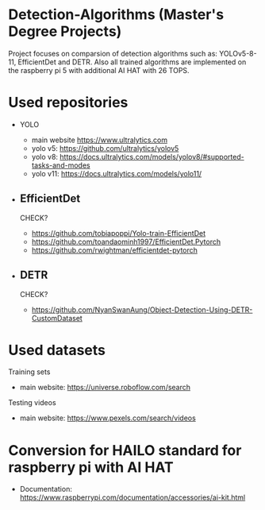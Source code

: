 # Detection-Algorithms (Master's Degree Projects)

Project focuses on comparsion of detection algorithms such as: YOLOv5-8-11, EfficientDet and DETR. 
Also all trained algorithms are implemented on the raspberry pi 5 with additional AI HAT with 26 TOPS.

# Used repositories 
* YOLO
    - main website https://www.ultralytics.com
    - yolo v5: https://github.com/ultralytics/yolov5
    - yolo v8: https://docs.ultralytics.com/models/yolov8/#supported-tasks-and-modes
    - yolo v11: https://docs.ultralytics.com/models/yolo11/
    
* EfficientDet
    - 
    CHECK?
    - https://github.com/tobiapoppi/Yolo-train-EfficientDet
    - https://github.com/toandaominh1997/EfficientDet.Pytorch
    - https://github.com/rwightman/efficientdet-pytorch

* DETR
    - 
    CHECK?
    - https://github.com/NyanSwanAung/Object-Detection-Using-DETR-CustomDataset

# Used datasets

Training sets
* main website: https://universe.roboflow.com/search

Testing videos
* main website: https://www.pexels.com/search/videos

# Conversion for HAILO standard for raspberry pi with AI HAT

* Documentation: https://www.raspberrypi.com/documentation/accessories/ai-kit.html